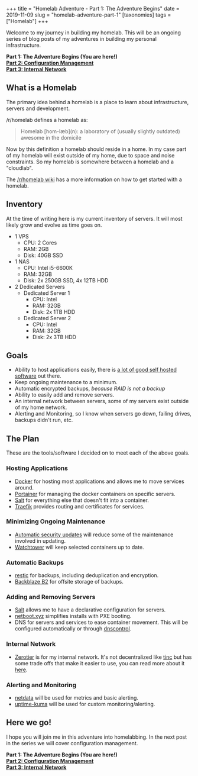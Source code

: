 +++
title = "Homelab Adventure - Part 1: The Adventure Begins"
date = 2019-11-09
slug = "homelab-adventure-part-1"
[taxonomies]
tags = ["Homelab"]
+++

Welcome to my journey in building my homelab. This will be an ongoing series of blog posts of my adventures in building my personal infrastructure.

<!-- more -->

**Part 1: The Adventure Begins (You are here!)**  
[**Part 2: Configuration Management**](@/posts/homelab-adventure-part-2.md)  
[**Part 3: Internal Network**](@/posts/homelab-adventure-part-3.md)  

## What is a Homelab

The primary idea behind a homelab is a place to learn about infrastructure, servers and development.

/r/homelab defines a homelab as:

> Homelab \[hom-læb\](n): a laboratory of (usually slightly outdated) awesome in the domicile

Now by this definition a homelab should reside in a home. In my case part of my homelab will exist outside of my home, due to space and noise constraints. So my homelab is somewhere between a homelab and a "cloudlab".

The [/r/homelab wiki](https://www.reddit.com/r/homelab/wiki/introduction) has a more information on how to get started with a homelab.

## Inventory

At the time of writing here is my current inventory of servers. It will most likely grow and evolve as time goes on.

- 1 VPS
  - CPU: 2 Cores
  - RAM: 2GB
  - Disk: 40GB SSD
- 1 NAS
  - CPU: Intel i5-6600K
  - RAM: 32GB
  - Disk: 2x 250GB SSD, 4x 12TB HDD
- 2 Dedicated Servers
  - Dedicated Server 1
    - CPU: Intel
    - RAM: 32GB
    - Disk: 2x 1TB HDD
  - Dedicated Server 2
    - CPU: Intel
    - RAM: 32GB
    - Disk: 2x 3TB HDD

## Goals

- Ability to host applications easily, there is [a lot of good self hosted software](https://github.com/awesome-selfhosted/awesome-selfhosted) out there.
- Keep ongoing maintenance to a minimum.
- Automatic encrypted backups, _because RAID is not a backup_
- Ability to easily add and remove servers.
- An internal network between servers, some of my servers exist outside of my home network.
- Alerting and Monitoring, so I know when servers go down, failing drives, backups didn't run, etc.

## The Plan

These are the tools/software I decided on to meet each of the above goals.

### Hosting Applications

- [Docker](https://www.docker.com/) for hosting most applications and allows me to move services around.
- [Portainer](https://www.portainer.io/) for managing the docker containers on specific servers.
- [Salt](https://github.com/saltstack/salt) for everything else that doesn't fit into a container.
- [Traefik](https://traefik.io/) provides routing and certificates for services.

### Minimizing Ongoing Maintenance

- [Automatic security updates](https://help.ubuntu.com/community/AutomaticSecurityUpdates) will reduce some of the maintenance involved in updating.
- [Watchtower](https://github.com/containrrr/watchtower) will keep selected containers up to date.

### Automatic Backups

- [restic](https://restic.net/) for backups, including deduplication and encryption.
- [Backblaze B2](https://www.backblaze.com/b2/cloud-storage.html) for offsite storage of backups.

### Adding and Removing Servers

- [Salt](https://github.com/saltstack/salt) allows me to have a declarative configuration for servers.
- [netboot.xyz](https://netboot.xyz/) simplifies installs with PXE booting.
- DNS for servers and services to ease container movement. This will be configured automatically or through [dnscontrol](https://github.com/StackExchange/dnscontrol).

### Internal Network

- [Zerotier](https://www.zerotier.com/) is for my internal network. It's not decentralized like [tinc](https://www.tinc-vpn.org/) but has some trade offs that make it easier to use, you can read more about it [here](http://adamierymenko.com/decentralization.html).

### Alerting and Monitoring

- [netdata](https://github.com/netdata/netdata) will be used for metrics and basic alerting.
- [uptime-kuma](https://github.com/louislam/uptime-kuma) will be used for custom monitoring/alerting.

## Here we go!

I hope you will join me in this adventure into homelabbing. In the next post in the series we will cover configuration management.

**Part 1: The Adventure Begins (You are here!)**  
[**Part 2: Configuration Management**](@/posts/homelab-adventure-part-2.md)  
[**Part 3: Internal Network**](@/posts/homelab-adventure-part-3.md)  
